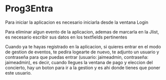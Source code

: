 # Prog3Entra
Para iniciar la aplicacion es necesario iniciarla desde la ventana Login




Para eliminar algun evento de la aplicacion, ademas de marcarla en la Jlist, es necesario escribir sus datos en los textfields pertinentes




Cuando ya te hayas registrado en la aplicacion, si quieres entrar en el modo de gestion de eventos, te pedira logearte de nuevo, te adjunto un usuario y contraseña para que puedas entrar (usuario: jaimeadmin, contraseña: jaimeadmin), es decir, cuando llegues la ventana de pago y eleccion del concierto, hay un boton para ir a la gestion y es ahi donde tienes que poner este usuario.
